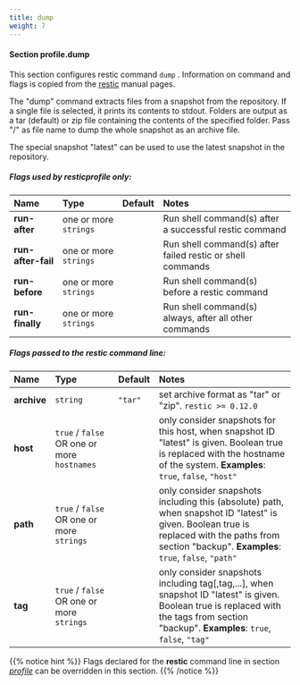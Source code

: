 ```yaml
---
title: dump
weight: 7
---
```

#### Section profile.**dump**

This section configures restic command `dump` .
Information on command and flags is copied from the [restic](https://github.com/restic/restic) manual pages.

The "dump" command extracts files from a snapshot from the repository. If a
single file is selected, it prints its contents to stdout. Folders are output
as a tar (default) or zip file containing the contents of the specified folder.
Pass "/" as file name to dump the whole snapshot as an archive file.

The special snapshot "latest" can be used to use the latest snapshot in the
repository.

##### Flags used by **resticprofile** only:

| Name              | Type                    | Default  | Notes |
|:------------------|:------------------------|:---------|:------|
| **run-after** |one or more `strings` | |Run shell command(s) after a successful restic command |
| **run-after-fail** |one or more `strings` | |Run shell command(s) after failed restic or shell commands |
| **run-before** |one or more `strings` | |Run shell command(s) before a restic command |
| **run-finally** |one or more `strings` | |Run shell command(s) always, after all other commands |



##### Flags passed to the **restic** command line:

| Name              | Type                    | Default  | Notes |
|:------------------|:------------------------|:---------|:------|
| **archive** |`string` |`"tar"` |set archive format as "tar" or "zip". `restic >= 0.12.0`  |
| **host** |`true` / `false` OR one or more `hostnames` | |only consider snapshots for this host, when snapshot ID "latest" is given. Boolean true is replaced with the hostname of the system. **Examples**: `true`, `false`, `"host"`  |
| **path** |`true` / `false` OR one or more `strings` | |only consider snapshots including this (absolute) path, when snapshot ID "latest" is given. Boolean true is replaced with the paths from section "backup". **Examples**: `true`, `false`, `"path"`  |
| **tag** |`true` / `false` OR one or more `strings` | |only consider snapshots including tag[,tag,...], when snapshot ID "latest" is given. Boolean true is replaced with the tags from section "backup". **Examples**: `true`, `false`, `"tag"`  |




{{% notice hint %}}
Flags declared for the **restic** command line in section *[profile](../profile)*
can be overridden in this section.
{{% /notice %}}

